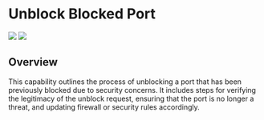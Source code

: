 # Unblock Blocked Port

![](https://img.shields.io/badge/Phase-Recovery_%28P0005%29-blue)&nbsp;![](https://img.shields.io/badge/Category-Network-blue)
## Overview

This capability outlines the process of unblocking a port that has been previously blocked due to security concerns. It includes steps for verifying the legitimacy of the unblock request, ensuring that the port is no longer a threat, and updating firewall or security rules accordingly.